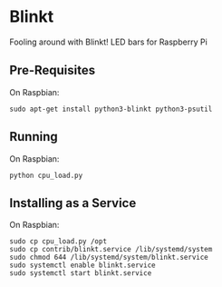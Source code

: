 # Blinkt

Fooling around with Blinkt! LED bars for Raspberry Pi 

## Pre-Requisites

On Raspbian:

    sudo apt-get install python3-blinkt python3-psutil

## Running

On Raspbian:

    python cpu_load.py

## Installing as a Service

On Raspbian:

    sudo cp cpu_load.py /opt
    sudo cp contrib/blinkt.service /lib/systemd/system
    sudo chmod 644 /lib/systemd/system/blinkt.service
    sudo systemctl enable blinkt.service
    sudo systemctl start blinkt.service

